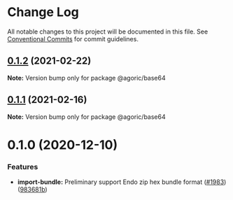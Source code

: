 # Change Log

All notable changes to this project will be documented in this file.
See [Conventional Commits](https://conventionalcommits.org) for commit guidelines.

## [0.1.2](https://github.com/Agoric/agoric-sdk/compare/@agoric/base64@0.1.1...@agoric/base64@0.1.2) (2021-02-22)

**Note:** Version bump only for package @agoric/base64





## [0.1.1](https://github.com/Agoric/agoric-sdk/compare/@agoric/base64@0.1.0...@agoric/base64@0.1.1) (2021-02-16)

**Note:** Version bump only for package @agoric/base64





# 0.1.0 (2020-12-10)


### Features

* **import-bundle:** Preliminary support Endo zip hex bundle format ([#1983](https://github.com/Agoric/agoric-sdk/issues/1983)) ([983681b](https://github.com/Agoric/agoric-sdk/commit/983681bfc4bf512b6bd90806ed9220cd4fefc13c))
